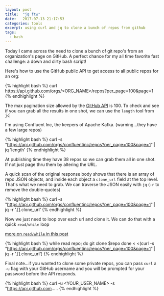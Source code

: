 ```yaml
---
layout: post
title:  "jq ftw"
date:   2017-07-13 21:17:53
categories: tools
excerpt: using curl and jq to clone a bunch of repos from github
tags:
  - bash
---
```


Today I came across the need to clone a bunch of git repo's from an organization's page on GitHub.  A perfect chance for my all time favorite fast challenge: a down and dirty bash script!

Here's how to use the GitHub public API to get access to all public repos for an org:

{% highlight bash %}
curl https://api.github.com/orgs/<ORG_NAME>/repos?per_page=100&page=1
{% endhighlight %}

The max pagination size allowed by the [GitHub API](https://developer.github.com/v3/) is 100.  To check and see if you can grab all the results in one shot, we can use the `length` tool from `jq`

I'm using Confluent Inc, the keepers of Apache Kafka. (warning...they have a few large repos)

{% highlight bash %}
curl -s "https://api.github.com/orgs/confluentinc/repos?per_page=100&page=1" | jq 'length'
{% endhighlight %}

At publishing time they have 38 repos so we can grab them all in one shot.  If not just page thru them by altering the URL.

A quick scan of the original response body shows that there is an array of repo JSON objects, and inside each object a `clone_url` field at the top level.  That's what we need to grab.  We can traverse the JSON easily with `jq`   (`-r` to remove the double-quotes)

{% highlight bash %}
curl -s "https://api.github.com/orgs/confluentinc/repos?per_page=100&page=1" | jq -r '.[].clone_url'
{% endhighlight %}

Now we just need to loop over each url and clone it.  We can do that with a quick `read/while` loop

[more on `read/while` in this post](/tools/2017/01/21/jq-and-bash,-part-II.html)

{% highlight bash %}
while read repo; do
  git clone $repo
done < <(curl -s "https://api.github.com/orgs/confluentinc/repos?per_page=100&page=1" | jq -r '.[].clone_url')
{% endhighlight %}


Final note...if you wanted to clone some private repos, you can pass `curl` a `-u` flag with your GitHub username and you will be prompted for your password before the API responds.

{% highlight bash %}
curl -u <YOUR_USER_NAME> -s "https://api.github.com.....
{% endhighlight %}
